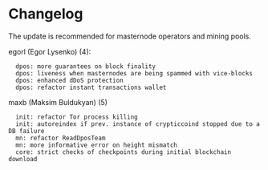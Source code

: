 Changelog
=========

The update is recommended for masternode operators and mining pools.

egorl (Egor Lysenko) (4):

      dpos: more guarantees on block finality
      dpos: liveness when masternodes are being spammed with vice-blocks
      dpos: enhanced dDoS protection
      dpos: refactor instant transactions wallet

maxb (Maksim Buldukyan) (5)

      init: refactor Tor process killing
      init: autoreindex if prev. instance of crypticcoind stopped due to a DB failure
      mn: refactor ReadDposTeam
      mn: more informative error on height mismatch
      core: strict checks of checkpoints during initial blockchain download 
